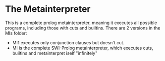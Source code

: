 # The Metainterpreter

This is a complete prolog metainterpreter, meaning it executes all possible programs, including those with cuts and builtins.
There are 2 versions in the MIs folder:
- MI1 executes only conjunction clauses but doesn't cut.
- MI is the complete SWI-Prolog metainterpreter, which executes cuts, builtins and metainterpret iself "infinitely"
